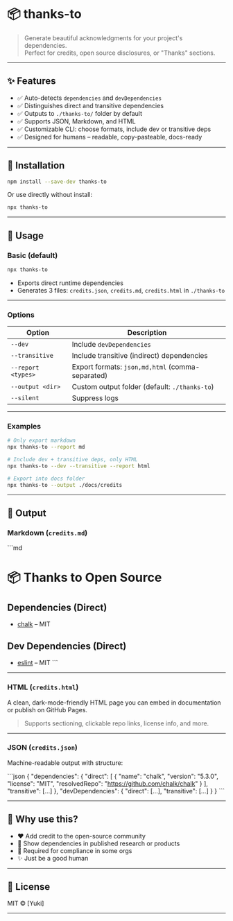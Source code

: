# 📦 thanks-to

> Generate beautiful acknowledgments for your project's dependencies.  
> Perfect for credits, open source disclosures, or "Thanks" sections.

---

## ✨ Features

- ✅ Auto-detects `dependencies` and `devDependencies`
- ✅ Distinguishes direct and transitive dependencies
- ✅ Outputs to `./thanks-to/` folder by default
- ✅ Supports JSON, Markdown, and HTML
- ✅ Customizable CLI: choose formats, include dev or transitive deps
- ✅ Designed for humans – readable, copy-pasteable, docs-ready

---

## 🔧 Installation

```bash
npm install --save-dev thanks-to
```

Or use directly without install:

```bash
npx thanks-to
```

---

## 🚀 Usage

### Basic (default)

```bash
npx thanks-to
```

- Exports direct runtime dependencies
- Generates 3 files: `credits.json`, `credits.md`, `credits.html` in `./thanks-to`

---

### Options

| Option             | Description                                      |
|--------------------|--------------------------------------------------|
| `--dev`            | Include `devDependencies`                        |
| `--transitive`     | Include transitive (indirect) dependencies       |
| `--report <types>` | Export formats: `json,md,html` (comma-separated) |
| `--output <dir>`   | Custom output folder (default: `./thanks-to`)    |
| `--silent`         | Suppress logs                                    |

---

### Examples

```bash
# Only export markdown
npx thanks-to --report md

# Include dev + transitive deps, only HTML
npx thanks-to --dev --transitive --report html

# Export into docs folder
npx thanks-to --output ./docs/credits
```

---

## 📁 Output

### Markdown (`credits.md`)

\`\`\`md
# 📦 Thanks to Open Source

## Dependencies (Direct)
- [chalk](https://github.com/chalk/chalk) – MIT

## Dev Dependencies (Direct)
- [eslint](https://github.com/eslint/eslint) – MIT
\`\`\`

---

### HTML (`credits.html`)

A clean, dark-mode-friendly HTML page you can embed in documentation or publish on GitHub Pages.

> Supports sectioning, clickable repo links, license info, and more.

---

### JSON (`credits.json`)

Machine-readable output with structure:

\`\`\`json
{
  "dependencies": {
    "direct": [
      {
        "name": "chalk",
        "version": "5.3.0",
        "license": "MIT",
        "resolvedRepo": "https://github.com/chalk/chalk"
      }
    ],
    "transitive": [...]
  },
  "devDependencies": {
    "direct": [...],
    "transitive": [...]
  }
}
\`\`\`

---

## 🧠 Why use this?

- ❤️ Add credit to the open-source community
- 📑 Show dependencies in published research or products
- 📃 Required for compliance in some orgs
- ✨ Just be a good human

---

## 📜 License

MIT © [Yuki]

---
